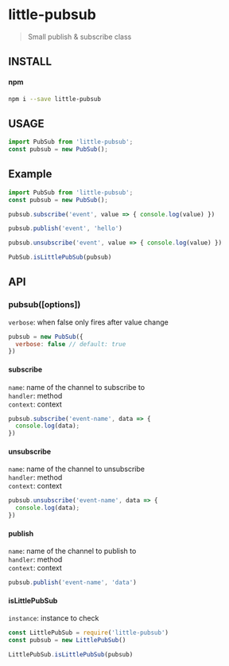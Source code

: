 # little-pubsub
> Small publish & subscribe class

## INSTALL

#### npm
```sh
npm i --save little-pubsub
```

## USAGE

```js
import PubSub from 'little-pubsub';
const pubsub = new PubSub();
```

## Example

```js
import PubSub from 'little-pubsub';
const pubsub = new PubSub();

pubsub.subscribe('event', value => { console.log(value) })

pubsub.publish('event', 'hello')

pubsub.unsubscribe('event', value => { console.log(value) })

PubSub.isLittlePubSub(pubsub)
```

## API
### pubsub([options])
`verbose`: when false only fires after value change<br>
```js
pubsub = new PubSub({
  verbose: false // default: true
})
```

#### subscribe
`name`: name of the channel to subscribe to<br>
`handler`: method<br>
`context`: context<br>
```js
pubsub.subscribe('event-name', data => {
  console.log(data);
})
```
#### unsubscribe
`name`: name of the channel to unsubscribe<br>
`handler`: method<br>
`context`: context<br>
```js
pubsub.unsubscribe('event-name', data => {
  console.log(data);
})
```

#### publish
`name`: name of the channel to publish to<br>
`handler`: method<br>
`context`: context<br>
```js
pubsub.publish('event-name', 'data')
```

#### isLittlePubSub
`instance`: instance to check<br>
```js
const LittlePubSub = require('little-pubsub')
const pubsub = new LittlePubSub()

LittlePubSub.isLittlePubSub(pubsub)
```
